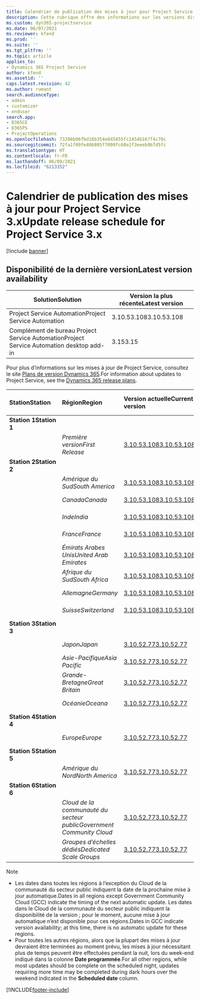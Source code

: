 ```yaml
---
title: Calendrier de publication des mises à jour pour Project Service 3.x
description: Cette rubrique offre des informations sur les versions disponibles et à venir de Dynamics 365 Project Service Automation.
ms.custom: dyn365-projectservice
ms.date: 06/07/2021
ms.reviewer: kfend
ms.prod: ''
ms.suite: ''
ms.tgt_pltfrm: ''
ms.topic: article
applies_to:
- Dynamics 365 Project Service
author: kfend
ms.assetid: ''
caps.latest.revision: 42
ms.author: rumant
search.audienceType:
- admin
- customizer
- enduser
search.app:
- D365CE
- D365PS
- ProjectOperations
ms.openlocfilehash: 73208b06fbd16b354e845855fc2454b167f4c70c
ms.sourcegitcommit: 72fa1f09fe406805f7009fc68e2f3eeeb9b7d5fc
ms.translationtype: HT
ms.contentlocale: fr-FR
ms.lasthandoff: 06/09/2021
ms.locfileid: "6213352"
---
```

# <a name="update-release-schedule-for-project-service-3x"></a><span data-ttu-id="a2d7f-103">Calendrier de publication des mises à jour pour Project Service 3.x</span><span class="sxs-lookup"><span data-stu-id="a2d7f-103">Update release schedule for Project Service 3.x</span></span>

[!include [banner](../includes/psa-now-project-operations.md)]

## <a name="latest-version-availability"></a><span data-ttu-id="a2d7f-104">Disponibilité de la dernière version</span><span class="sxs-lookup"><span data-stu-id="a2d7f-104">Latest version availability</span></span>

| <span data-ttu-id="a2d7f-105">Solution</span><span class="sxs-lookup"><span data-stu-id="a2d7f-105">Solution</span></span>  | <span data-ttu-id="a2d7f-106">Version la plus récente</span><span class="sxs-lookup"><span data-stu-id="a2d7f-106">Latest version</span></span> |
|-------|----|
| <span data-ttu-id="a2d7f-107">Project Service Automation</span><span class="sxs-lookup"><span data-stu-id="a2d7f-107">Project Service Automation</span></span>    | <span data-ttu-id="a2d7f-108">3.10.53.108</span><span class="sxs-lookup"><span data-stu-id="a2d7f-108">3.10.53.108</span></span> |
| <span data-ttu-id="a2d7f-109">Complément de bureau Project Service Automation</span><span class="sxs-lookup"><span data-stu-id="a2d7f-109">Project Service Automation desktop add-in</span></span>                | <span data-ttu-id="a2d7f-110">3.15</span><span class="sxs-lookup"><span data-stu-id="a2d7f-110">3.15</span></span>          |

<span data-ttu-id="a2d7f-111">Pour plus d’informations sur les mises à jour de Project Service, consultez le site [Plans de version Dynamics 365](/dynamics365/release-plans/).</span><span class="sxs-lookup"><span data-stu-id="a2d7f-111">For information about updates to Project Service, see the [Dynamics 365 release plans](/dynamics365/release-plans/).</span></span> 

| <span data-ttu-id="a2d7f-112">Station</span><span class="sxs-lookup"><span data-stu-id="a2d7f-112">Station</span></span>  | <span data-ttu-id="a2d7f-113">Région</span><span class="sxs-lookup"><span data-stu-id="a2d7f-113">Region</span></span> | <span data-ttu-id="a2d7f-114">Version actuelle</span><span class="sxs-lookup"><span data-stu-id="a2d7f-114">Current version</span></span> | <span data-ttu-id="a2d7f-115">Prochaine version</span><span class="sxs-lookup"><span data-stu-id="a2d7f-115">Next version</span></span> |  <span data-ttu-id="a2d7f-116">Date planifiée</span><span class="sxs-lookup"><span data-stu-id="a2d7f-116">Scheduled date</span></span>
| :---   | :---   | :---   | :---   |:---   |         
|<span data-ttu-id="a2d7f-117"><strong>Station 1</strong></span><span class="sxs-lookup"><span data-stu-id="a2d7f-117"><strong>Station 1</strong></span></span> | |  |  | |
| | <span data-ttu-id="a2d7f-118"><i>Première version</i></span><span class="sxs-lookup"><span data-stu-id="a2d7f-118"><i>First Release</i></span></span> | [<span data-ttu-id="a2d7f-119">3.10.53.108</span><span class="sxs-lookup"><span data-stu-id="a2d7f-119">3.10.53.108</span></span>](whats-new-ur-32.md) | <span data-ttu-id="a2d7f-120">À définir</span><span class="sxs-lookup"><span data-stu-id="a2d7f-120">TBD</span></span> | <span data-ttu-id="a2d7f-121">02 juillet 2021</span><span class="sxs-lookup"><span data-stu-id="a2d7f-121">July 02, 2021</span></span>
|<span data-ttu-id="a2d7f-122"><strong>Station 2</strong></span><span class="sxs-lookup"><span data-stu-id="a2d7f-122"><strong>Station 2</strong></span></span> | |  |  | |
| | <span data-ttu-id="a2d7f-123"><i>Amérique du Sud</i></span><span class="sxs-lookup"><span data-stu-id="a2d7f-123"><i>South America</i></span></span> | [<span data-ttu-id="a2d7f-124">3.10.53.108</span><span class="sxs-lookup"><span data-stu-id="a2d7f-124">3.10.53.108</span></span>](whats-new-ur-32.md) | <span data-ttu-id="a2d7f-125">À définir</span><span class="sxs-lookup"><span data-stu-id="a2d7f-125">TBD</span></span> | <span data-ttu-id="a2d7f-126">09 juillet 2021</span><span class="sxs-lookup"><span data-stu-id="a2d7f-126">July 09, 2021</span></span>
| | <span data-ttu-id="a2d7f-127"><i>Canada</i></span><span class="sxs-lookup"><span data-stu-id="a2d7f-127"><i>Canada</i></span></span> | [<span data-ttu-id="a2d7f-128">3.10.53.108</span><span class="sxs-lookup"><span data-stu-id="a2d7f-128">3.10.53.108</span></span>](whats-new-ur-32.md) | <span data-ttu-id="a2d7f-129">À définir</span><span class="sxs-lookup"><span data-stu-id="a2d7f-129">TBD</span></span> | <span data-ttu-id="a2d7f-130">09 juillet 2021</span><span class="sxs-lookup"><span data-stu-id="a2d7f-130">July 09, 2021</span></span>
| | <span data-ttu-id="a2d7f-131"><i>Inde</i></span><span class="sxs-lookup"><span data-stu-id="a2d7f-131"><i>India</i></span></span> | [<span data-ttu-id="a2d7f-132">3.10.53.108</span><span class="sxs-lookup"><span data-stu-id="a2d7f-132">3.10.53.108</span></span>](whats-new-ur-32.md) | <span data-ttu-id="a2d7f-133">À définir</span><span class="sxs-lookup"><span data-stu-id="a2d7f-133">TBD</span></span> | <span data-ttu-id="a2d7f-134">09 juillet 2021</span><span class="sxs-lookup"><span data-stu-id="a2d7f-134">July 09, 2021</span></span>
| | <span data-ttu-id="a2d7f-135"><i>France</i></span><span class="sxs-lookup"><span data-stu-id="a2d7f-135"><i>France</i></span></span> | [<span data-ttu-id="a2d7f-136">3.10.53.108</span><span class="sxs-lookup"><span data-stu-id="a2d7f-136">3.10.53.108</span></span>](whats-new-ur-32.md) | <span data-ttu-id="a2d7f-137">À définir</span><span class="sxs-lookup"><span data-stu-id="a2d7f-137">TBD</span></span> | <span data-ttu-id="a2d7f-138">09 juillet 2021</span><span class="sxs-lookup"><span data-stu-id="a2d7f-138">July 09, 2021</span></span>
| | <span data-ttu-id="a2d7f-139"><i>Émirats Arabes Unis</i></span><span class="sxs-lookup"><span data-stu-id="a2d7f-139"><i>United Arab Emirates</i></span></span> | [<span data-ttu-id="a2d7f-140">3.10.53.108</span><span class="sxs-lookup"><span data-stu-id="a2d7f-140">3.10.53.108</span></span>](whats-new-ur-32.md) | <span data-ttu-id="a2d7f-141">À définir</span><span class="sxs-lookup"><span data-stu-id="a2d7f-141">TBD</span></span> | <span data-ttu-id="a2d7f-142">09 juillet 2021</span><span class="sxs-lookup"><span data-stu-id="a2d7f-142">July 09, 2021</span></span>
| | <span data-ttu-id="a2d7f-143"><i>Afrique du Sud</i></span><span class="sxs-lookup"><span data-stu-id="a2d7f-143"><i>South Africa</i></span></span> | [<span data-ttu-id="a2d7f-144">3.10.53.108</span><span class="sxs-lookup"><span data-stu-id="a2d7f-144">3.10.53.108</span></span>](whats-new-ur-32.md) | <span data-ttu-id="a2d7f-145">À définir</span><span class="sxs-lookup"><span data-stu-id="a2d7f-145">TBD</span></span> | <span data-ttu-id="a2d7f-146">09 juillet 2021</span><span class="sxs-lookup"><span data-stu-id="a2d7f-146">July 09, 2021</span></span>
| | <span data-ttu-id="a2d7f-147"><i>Allemagne</i></span><span class="sxs-lookup"><span data-stu-id="a2d7f-147"><i>Germany</i></span></span> | [<span data-ttu-id="a2d7f-148">3.10.53.108</span><span class="sxs-lookup"><span data-stu-id="a2d7f-148">3.10.53.108</span></span>](whats-new-ur-32.md) | <span data-ttu-id="a2d7f-149">À définir</span><span class="sxs-lookup"><span data-stu-id="a2d7f-149">TBD</span></span> | <span data-ttu-id="a2d7f-150">09 juillet 2021</span><span class="sxs-lookup"><span data-stu-id="a2d7f-150">July 09, 2021</span></span>
| | <span data-ttu-id="a2d7f-151"><i>Suisse</i></span><span class="sxs-lookup"><span data-stu-id="a2d7f-151"><i>Switzerland</i></span></span> | [<span data-ttu-id="a2d7f-152">3.10.53.108</span><span class="sxs-lookup"><span data-stu-id="a2d7f-152">3.10.53.108</span></span>](whats-new-ur-32.md) | <span data-ttu-id="a2d7f-153">À définir</span><span class="sxs-lookup"><span data-stu-id="a2d7f-153">TBD</span></span> | <span data-ttu-id="a2d7f-154">09 juillet 2021</span><span class="sxs-lookup"><span data-stu-id="a2d7f-154">July 09, 2021</span></span>
|<span data-ttu-id="a2d7f-155"><strong>Station 3</strong></span><span class="sxs-lookup"><span data-stu-id="a2d7f-155"><strong>Station 3</strong></span></span> | |  |  | |
| | <span data-ttu-id="a2d7f-156"><i>Japon</i></span><span class="sxs-lookup"><span data-stu-id="a2d7f-156"><i>Japan</i></span></span> | [<span data-ttu-id="a2d7f-157">3.10.52.77</span><span class="sxs-lookup"><span data-stu-id="a2d7f-157">3.10.52.77</span></span>](whats-new-ur-31.md) | [<span data-ttu-id="a2d7f-158">3.10.53.108</span><span class="sxs-lookup"><span data-stu-id="a2d7f-158">3.10.53.108</span></span>](whats-new-ur-32.md) | <span data-ttu-id="a2d7f-159">11 juin 2021</span><span class="sxs-lookup"><span data-stu-id="a2d7f-159">June 11, 2021</span></span>
| | <span data-ttu-id="a2d7f-160"><i>Asie-Pacifique</i></span><span class="sxs-lookup"><span data-stu-id="a2d7f-160"><i>Asia Pacific</i></span></span> | [<span data-ttu-id="a2d7f-161">3.10.52.77</span><span class="sxs-lookup"><span data-stu-id="a2d7f-161">3.10.52.77</span></span>](whats-new-ur-31.md) | [<span data-ttu-id="a2d7f-162">3.10.53.108</span><span class="sxs-lookup"><span data-stu-id="a2d7f-162">3.10.53.108</span></span>](whats-new-ur-32.md) | <span data-ttu-id="a2d7f-163">11 juin 2021</span><span class="sxs-lookup"><span data-stu-id="a2d7f-163">June 11, 2021</span></span>
| | <span data-ttu-id="a2d7f-164"><i>Grande-Bretagne</i></span><span class="sxs-lookup"><span data-stu-id="a2d7f-164"><i>Great Britain</i></span></span> | [<span data-ttu-id="a2d7f-165">3.10.52.77</span><span class="sxs-lookup"><span data-stu-id="a2d7f-165">3.10.52.77</span></span>](whats-new-ur-31.md) | [<span data-ttu-id="a2d7f-166">3.10.53.108</span><span class="sxs-lookup"><span data-stu-id="a2d7f-166">3.10.53.108</span></span>](whats-new-ur-32.md) | <span data-ttu-id="a2d7f-167">11 juin 2021</span><span class="sxs-lookup"><span data-stu-id="a2d7f-167">June 11, 2021</span></span>
| | <span data-ttu-id="a2d7f-168"><i>Océanie</i></span><span class="sxs-lookup"><span data-stu-id="a2d7f-168"><i>Oceana</i></span></span> | [<span data-ttu-id="a2d7f-169">3.10.52.77</span><span class="sxs-lookup"><span data-stu-id="a2d7f-169">3.10.52.77</span></span>](whats-new-ur-31.md) | [<span data-ttu-id="a2d7f-170">3.10.53.108</span><span class="sxs-lookup"><span data-stu-id="a2d7f-170">3.10.53.108</span></span>](whats-new-ur-32.md) | <span data-ttu-id="a2d7f-171">11 juin 2021</span><span class="sxs-lookup"><span data-stu-id="a2d7f-171">June 11, 2021</span></span>
|<span data-ttu-id="a2d7f-172"><strong>Station 4</strong></span><span class="sxs-lookup"><span data-stu-id="a2d7f-172"><strong>Station 4</strong></span></span> | |  |  | |
| | <span data-ttu-id="a2d7f-173"><i>Europe</i></span><span class="sxs-lookup"><span data-stu-id="a2d7f-173"><i>Europe</i></span></span> | [<span data-ttu-id="a2d7f-174">3.10.52.77</span><span class="sxs-lookup"><span data-stu-id="a2d7f-174">3.10.52.77</span></span>](whats-new-ur-31.md) | [<span data-ttu-id="a2d7f-175">3.10.53.108</span><span class="sxs-lookup"><span data-stu-id="a2d7f-175">3.10.53.108</span></span>](whats-new-ur-32.md) | <span data-ttu-id="a2d7f-176">18 juin 2021</span><span class="sxs-lookup"><span data-stu-id="a2d7f-176">June 18, 2021</span></span>
|<span data-ttu-id="a2d7f-177"><strong>Station 5</strong></span><span class="sxs-lookup"><span data-stu-id="a2d7f-177"><strong>Station 5</strong></span></span> | |  |  | |
| | <span data-ttu-id="a2d7f-178"><i>Amérique du Nord</i></span><span class="sxs-lookup"><span data-stu-id="a2d7f-178"><i>North America</i></span></span> | [<span data-ttu-id="a2d7f-179">3.10.52.77</span><span class="sxs-lookup"><span data-stu-id="a2d7f-179">3.10.52.77</span></span>](whats-new-ur-31.md) | [<span data-ttu-id="a2d7f-180">3.10.53.108</span><span class="sxs-lookup"><span data-stu-id="a2d7f-180">3.10.53.108</span></span>](whats-new-ur-32.md) | <span data-ttu-id="a2d7f-181">25 juin 2021</span><span class="sxs-lookup"><span data-stu-id="a2d7f-181">June 25, 2021</span></span>
|<span data-ttu-id="a2d7f-182"><strong>Station 6</strong></span><span class="sxs-lookup"><span data-stu-id="a2d7f-182"><strong>Station 6</strong></span></span> | |  |  | |
| | <span data-ttu-id="a2d7f-183"><i>Cloud de la communauté du secteur public</i></span><span class="sxs-lookup"><span data-stu-id="a2d7f-183"><i>Government Community Cloud</i></span></span> | [<span data-ttu-id="a2d7f-184">3.10.52.77</span><span class="sxs-lookup"><span data-stu-id="a2d7f-184">3.10.52.77</span></span>](whats-new-ur-31.md) | [<span data-ttu-id="a2d7f-185">3.10.53.108</span><span class="sxs-lookup"><span data-stu-id="a2d7f-185">3.10.53.108</span></span>](whats-new-ur-32.md) | <span data-ttu-id="a2d7f-186">25 juin 2021</span><span class="sxs-lookup"><span data-stu-id="a2d7f-186">June 25, 2021</span></span>
| | <span data-ttu-id="a2d7f-187"><i>Groupes d’échelles dédiés</i></span><span class="sxs-lookup"><span data-stu-id="a2d7f-187"><i>Dedicated Scale Groups</i></span></span> | [<span data-ttu-id="a2d7f-188">3.10.52.77</span><span class="sxs-lookup"><span data-stu-id="a2d7f-188">3.10.52.77</span></span>](whats-new-ur-31.md) | [<span data-ttu-id="a2d7f-189">3.10.53.108</span><span class="sxs-lookup"><span data-stu-id="a2d7f-189">3.10.53.108</span></span>](whats-new-ur-32.md) | <span data-ttu-id="a2d7f-190">02 juillet 2021</span><span class="sxs-lookup"><span data-stu-id="a2d7f-190">July 02, 2021</span></span>

>[!Note]
> - <span data-ttu-id="a2d7f-191">Les dates dans toutes les régions à l’exception du Cloud de la communauté du secteur public indiquent la date de la prochaine mise à jour automatique.</span><span class="sxs-lookup"><span data-stu-id="a2d7f-191">Dates in all regions except Government Community Cloud (GCC) indicate the timing of the next automatic update.</span></span> <span data-ttu-id="a2d7f-192">Les dates dans le Cloud de la communauté du secteur public indiquent la disponibilité de la version ; pour le moment, aucune mise à jour automatique n’est disponible pour ces régions.</span><span class="sxs-lookup"><span data-stu-id="a2d7f-192">Dates in GCC indicate version availability; at this time, there is no automatic update for these regions.</span></span>
> - <span data-ttu-id="a2d7f-193">Pour toutes les autres régions, alors que la plupart des mises à jour devraient être terminées au moment prévu, les mises à jour nécessitant plus de temps peuvent être effectuées pendant la nuit, lors du week-end indiqué dans la colonne **Date programmée**.</span><span class="sxs-lookup"><span data-stu-id="a2d7f-193">For all other regions, while most updates should be complete on the scheduled night, updates requiring more time may be completed during dark hours over the weekend indicated in the **Scheduled date** column.</span></span>


[!INCLUDE[footer-include](../includes/footer-banner.md)]

